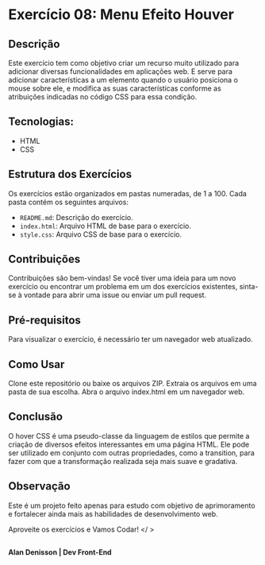 # Exercício 08: Menu Efeito Houver

## Descrição
Este exercício tem como objetivo criar um recurso muito utilizado para adicionar diversas funcionalidades em aplicações web. E serve para adicionar características a um elemento quando o usuário posiciona o mouse sobre ele, e modifica as suas características conforme as atribuições indicadas no código CSS para essa condição. 

## Tecnologias: 
- HTML
- CSS

## Estrutura dos Exercícios
Os exercícios estão organizados em pastas numeradas, de 1 a 100. 
Cada pasta contém os seguintes arquivos:

- `README.md`: Descrição do exercício.
- `index.html`: Arquivo HTML de base para o exercício.
- `style.css`: Arquivo CSS de base para o exercício.

## Contribuições

Contribuições são bem-vindas! Se você tiver uma ideia para um novo exercício ou encontrar um problema em um dos exercícios existentes, sinta-se à vontade para abrir 
uma issue ou enviar um pull request.



## Pré-requisitos
Para visualizar o exercício, é necessário ter um navegador web atualizado.

## Como Usar
Clone este repositório ou baixe os arquivos ZIP.
Extraia os arquivos em uma pasta de sua escolha.
Abra o arquivo index.html em um navegador web.


## Conclusão
O hover CSS é uma pseudo-classe da linguagem de estilos que permite a criação de diversos efeitos interessantes em uma página HTML. Ele pode ser utilizado em conjunto com outras propriedades, como a transition, para fazer com que a transformação realizada seja mais suave e gradativa. 

## Observação

Este é um projeto feito apenas para estudo com objetivo de aprimoramento e fortalecer ainda mais as habilidades de desenvolvimento web.

Aproveite os exercícios e Vamos Codar! </ >

##
**Alan Denisson | Dev Front-End**